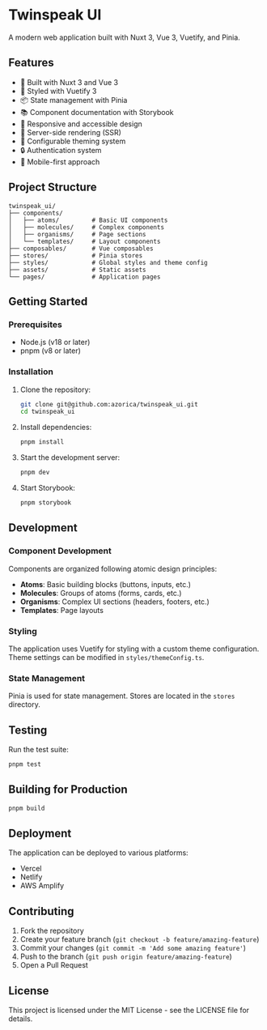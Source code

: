 # Twinspeak UI

A modern web application built with Nuxt 3, Vue 3, Vuetify, and Pinia.

## Features

- 🚀 Built with Nuxt 3 and Vue 3
- 🎨 Styled with Vuetify 3
- 📦 State management with Pinia
- 📚 Component documentation with Storybook
- 🎯 Responsive and accessible design
- 🔄 Server-side rendering (SSR)
- 🎨 Configurable theming system
- 🔒 Authentication system
- 📱 Mobile-first approach

## Project Structure

```
twinspeak_ui/
├── components/
│   ├── atoms/         # Basic UI components
│   ├── molecules/     # Complex components
│   ├── organisms/     # Page sections
│   └── templates/     # Layout components
├── composables/       # Vue composables
├── stores/            # Pinia stores
├── styles/            # Global styles and theme config
├── assets/            # Static assets
└── pages/             # Application pages
```

## Getting Started

### Prerequisites

- Node.js (v18 or later)
- pnpm (v8 or later)

### Installation

1. Clone the repository:
   ```bash
   git clone git@github.com:azorica/twinspeak_ui.git
   cd twinspeak_ui
   ```

2. Install dependencies:
   ```bash
   pnpm install
   ```

3. Start the development server:
   ```bash
   pnpm dev
   ```

4. Start Storybook:
   ```bash
   pnpm storybook
   ```

## Development

### Component Development

Components are organized following atomic design principles:

- **Atoms**: Basic building blocks (buttons, inputs, etc.)
- **Molecules**: Groups of atoms (forms, cards, etc.)
- **Organisms**: Complex UI sections (headers, footers, etc.)
- **Templates**: Page layouts

### Styling

The application uses Vuetify for styling with a custom theme configuration. Theme settings can be modified in `styles/themeConfig.ts`.

### State Management

Pinia is used for state management. Stores are located in the `stores` directory.

## Testing

Run the test suite:

```bash
pnpm test
```

## Building for Production

```bash
pnpm build
```

## Deployment

The application can be deployed to various platforms:

- Vercel
- Netlify
- AWS Amplify

## Contributing

1. Fork the repository
2. Create your feature branch (`git checkout -b feature/amazing-feature`)
3. Commit your changes (`git commit -m 'Add some amazing feature'`)
4. Push to the branch (`git push origin feature/amazing-feature`)
5. Open a Pull Request

## License

This project is licensed under the MIT License - see the LICENSE file for details.
